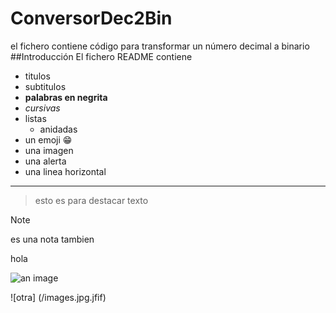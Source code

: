 # ConversorDec2Bin
el fichero contiene código para transformar un número decimal a binario
##Introducción
El fichero README contiene 
- titulos
- subtitulos
- **palabras en negrita**
- _cursivas_
- listas 
  - anidadas
- un emoji :grin:
- una imagen
- una alerta
- una linea horizontal

------------
 > esto
 > es para destacar texto
 
>[!NOTE]
>es una nota
tambien
>
hola

![an image](https://myoctocat.com/assets/images/base-octocat.svg)

![otra] (/images.jpg.jfif)
